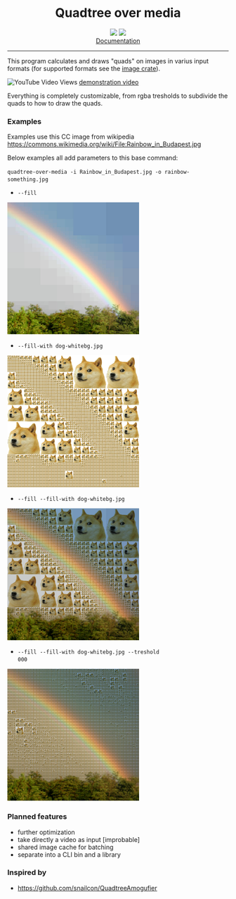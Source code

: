 <h1 align="center">Quadtree over media</h1>
<p align="center">
<img src="https://img.shields.io/github/v/tag/jacopowolf/quadtree-over-media-rs?include_prereleases&label=latest&sort=semver"/>
<img src="https://img.shields.io/github/languages/top/jacopowolf/quadtree-over-media-rs?logo=rust&color=brown" /><br>
<a href="https://github.com/JacopoWolf/quadtree-over-media-rs/wiki">Documentation</a>
</p>


---

This program calculates and draws "quads" on images in varius input formats (for supported formats see the [image crate](https://crates.io/crates/image)).

![YouTube Video Views](https://img.shields.io/youtube/views/G434WPz8MRk?style=social)
[demonstration video](https://youtu.be/G434WPz8MRk) 


Everything is completely customizable, from rgba tresholds to subdivide the quads to how to draw the quads.

### Examples

Examples use this CC image from wikipedia https://commons.wikimedia.org/wiki/File:Rainbow_in_Budapest.jpg

Below examples all add parameters to this base command:

`quadtree-over-media -i Rainbow_in_Budapest.jpg -o rainbow-something.jpg`


* <code>--fill</code><br>
<img src="docs/rainbow-fill.jpg" width="300">

* <code>--fill-with dog-whitebg.jpg</code><br>
<img src="docs/rainbow-dog-nofill.jpg" width="300">

* <code>--fill --fill-with dog-whitebg.jpg</code><br>
<img src="docs/rainbow-dog.jpg" width="300">

* <code>--fill --fill-with dog-whitebg.jpg --treshold 000</code><br>
<img src="docs/rainbow-dog-t000.jpg" width="300">

### Planned features
* further optimization
* take directly a video as input [improbable]
* shared image cache for batching
* separate into a CLI bin and a library

### Inspired by
* https://github.com/snailcon/QuadtreeAmogufier
